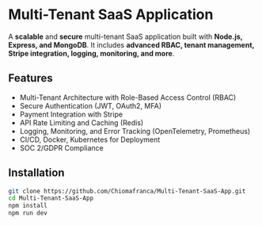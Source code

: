 # Multi-Tenant SaaS Application  

A **scalable** and **secure** multi-tenant SaaS application built with **Node.js, Express, and MongoDB**. It includes **advanced RBAC, tenant management, Stripe integration, logging, monitoring, and more**.

## Features  
- Multi-Tenant Architecture with Role-Based Access Control (RBAC)  
- Secure Authentication (JWT, OAuth2, MFA)  
- Payment Integration with Stripe  
- API Rate Limiting and Caching (Redis)  
- Logging, Monitoring, and Error Tracking (OpenTelemetry, Prometheus)  
- CI/CD, Docker, Kubernetes for Deployment  
- SOC 2/GDPR Compliance  

## Installation  
```sh
git clone https://github.com/Chiomafranca/Multi-Tenant-SaaS-App.git  
cd Multi-Tenant-SaaS-App  
npm install  
npm run dev
